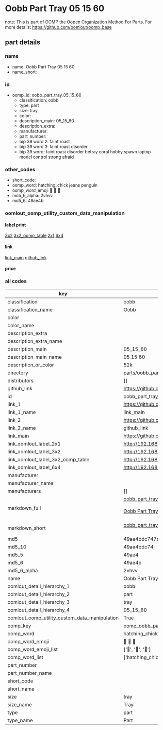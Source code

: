 # Oobb Part Tray 05 15 60  

note: This is part of OOMP the Oopen Organization Method For Parts. For more details: https://github.com/oomlout/oomp_base

##  part details





### name
* name: Oobb Part Tray 05 15 60
* name_short: 
### id
* oomp_id: oobb_part_tray_05_15_60
  * classification: oobb
  * type: part
  * size: tray
  * color: 
  * description_main: 05_15_60
  * description_extra: 
  * manufacturer: 
  * part_number: 
  * bip 39 word 2: faint roast
  * bip 39 word 3: faint roast disorder
  * bip 39 word: faint roast disorder betray coral hobby spawn laptop model control strong afraid

### other_codes
* short_code: 
* oomp_word: hatching_chick jeans penguin
* oomp_word_emoji :hatching_chick: :jeans: :penguin:
* md5_6_alpha: 2vhvv
* md5_6: 49ae4b






### oomlout_oomp_utility_custom_data_manipulation
#### label print
[3x2](http://192.168.1.245:1112/?label=oomp%202vhvv)
[3x2_oomp_table](http://192.168.1.107:1112/?label=oomp%202vhvv)
[2x1](http://192.168.1.242:1112/?label=oomp%202vhvv)
[6x4](http://192.168.1.55:1112/?label=oomp%202vhvv)    

#### link

[link_main](https://github.com/oomlout/oomlout_oomp_current_version_messy/tree/main/parts/oobb_part_tray_05_15_60) [github_link](https://github.com/oomlout/oomlout_oomp_part_src/tree/main/parts/oobb_part_tray_05_15_60)                             

#### price







### all codes 
| key | value |  
| --- | --- |  
| classification | oobb |  
| classification_name | Oobb |  
| color |  |  
| color_name |  |  
| description_extra |  |  
| description_extra_name |  |  
| description_main | 05_15_60 |  
| description_main_name | 05 15 60 |  
| description_or_color | 52k |  
| directory | parts/oobb_part_tray_05_15_60 |  
| distributors | [] |  
| github_link | https://github.com/oomlout/oomlout_oomp_part_src/tree/main/parts/oobb_part_tray_05_15_60 |  
| id | oobb_part_tray_05_15_60 |  
| link_1 | https://github.com/oomlout/oomlout_oomp_current_version_messy/tree/main/parts/oobb_part_tray_05_15_60 |  
| link_1_name | link_main |  
| link_2 | https://github.com/oomlout/oomlout_oomp_part_src/tree/main/parts/oobb_part_tray_05_15_60 |  
| link_2_name | github_link |  
| link_main | https://github.com/oomlout/oomlout_oomp_current_version_messy/tree/main/parts/oobb_part_tray_05_15_60 |  
| link_oomlout_label_2x1 | http://192.168.1.242:1112/?label=oomp%202vhvv |  
| link_oomlout_label_3x2 | http://192.168.1.245:1112/?label=oomp%202vhvv |  
| link_oomlout_label_3x2_oomp_table | http://192.168.1.107:1112/?label=oomp%202vhvv |  
| link_oomlout_label_6x4 | http://192.168.1.55:1112/?label=oomp%202vhvv |  
| manufacturer |  |  
| manufacturer_name |  |  
| manufacturers | [] |  
| markdown_full | [oobb_part_tray_05_15_60](https://github.com/oomlout/oomlout_oomp_current_version_messy/tree/main/parts/oobb_part_tray_05_15_60)<br>[](https://github.com/oomlout/oomlout_oomp_current_version_messy/tree/main/parts/oobb_part_tray_05_15_60)<br>[Oobb Part Tray 05 15 60](https://github.com/oomlout/oomlout_oomp_current_version_messy/tree/main/parts/oobb_part_tray_05_15_60)<br><br> |  
| markdown_short | [oobb_part_tray_05_15_60](https://github.com/oomlout/oomlout_oomp_current_version_messy/tree/main/parts/oobb_part_tray_05_15_60)<br><br> |  
| md5 | 49ae4bdc747d1a15b11811567eeec28f |  
| md5_10 | 49ae4bdc74 |  
| md5_5 | 49ae4 |  
| md5_6 | 49ae4b |  
| md5_6_alpha | 2vhvv |  
| name | Oobb Part Tray 05 15 60 |  
| oomlout_detail_hierarchy_1 | oobb |  
| oomlout_detail_hierarchy_2 | part |  
| oomlout_detail_hierarchy_3 | tray |  
| oomlout_detail_hierarchy_4 | 05_15_60 |  
| oomlout_oomp_utility_custom_data_manipulation | True |  
| oomp_key | oomp_oobb_part_tray_05_15_60 |  
| oomp_word | hatching_chick jeans penguin |  
| oomp_word_emoji | :hatching_chick: :jeans: :penguin: |  
| oomp_word_emoji_list | [':hatching_chick:', ':jeans:', ':penguin:'] |  
| oomp_word_list | ['hatching_chick', 'jeans', 'penguin'] |  
| part_number |  |  
| part_number_name |  |  
| short_code |  |  
| short_name |  |  
| size | tray |  
| size_name | Tray |  
| type | part |  
| type_name | Part |  
